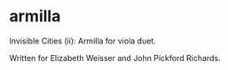 armilla
=======

Invisible Cities (ii): Armilla for viola duet.

Written for Elizabeth Weisser and John Pickford Richards.
